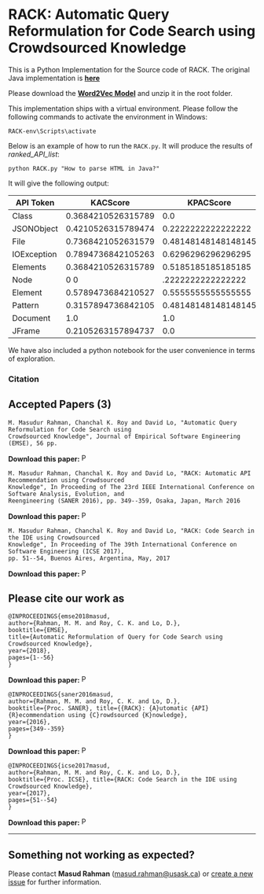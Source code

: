 # RACK: Automatic Query Reformulation for Code Search using Crowdsourced Knowledge

This is a Python Implementation for the Source code of RACK. The original Java implementation is [**here**](https://github.com/masud-technope/RACK-Server)

Please download the [**Word2Vec Model**](https://drive.google.com/file/d/0B7XkCwpI5KDYNlNUTTlSS21pQmM/edit?usp=sharing) and unzip it in the root folder.

This implementation ships with a virtual environment. Please follow the following commands to activate the environment in Windows:

`RACK-env\Scripts\activate`

Below is an example of how to run the `RACK.py`. It will produce the results of *ranked_API_list*:

`python RACK.py "How to parse HTML in Java?"`

It will give the following output:

| API Token | KACScore | KPACScore | KKCScore | TotalScore |
|-----------|----------|-----------|---------|-------------|
| Class | 0.3684210526315789 | 0.0 | 0.0 | 0.0 |
| JSONObject | 0.4210526315789474 | 0.2222222222222222 | 0.0 | 0.0 |
| File | 0.7368421052631579 | 0.48148148148148145 | 1.0 | 0.0 |
| IOException | 0.7894736842105263 | 0.6296296296296295 | 1.0 | 0.0125 |
| Elements | 0.3684210526315789 | 0.5185185185185185 | 0.0 | 0.032499999999999994 |
| Node | 0 0 |.2222222222222222 | 0.0 | 0.05749999999999998 |
| Element | 0.5789473684210527 | 0.5555555555555555 | 0.118169226 | 0.0625 |
| Pattern | 0.3157894736842105 | 0.48148148148148145 | 0.118169226 | 0.07500000000000001 |
| Document | 1.0 | 1.0 | 0.118169226 | 0.08750000000000001 |
| JFrame | 0.2105263157894737 | 0.0 | 0.0 | 0.09750000000000002 |

We have also included a python notebook for the user convenience in terms of exploration.

### Citation

Accepted Papers (3)
-----------------------------------------
```
M. Masudur Rahman, Chanchal K. Roy and David Lo, "Automatic Query Reformulation for Code Search using 
Crowdsourced Knowledge", Journal of Empirical Software Engineering (EMSE), 56 pp.
```
**Download this paper:**  [<img src="http://homepage.usask.ca/~masud.rahman/img/pdf.png"
     alt="PDF" heigh="16px" width="16px" />](https://doi.org/10.1007/s10664-018-9671-0)
```
M. Masudur Rahman, Chanchal K. Roy and David Lo, "RACK: Automatic API Recommendation using Crowdsourced 
Knowledge", In Proceeding of The 23rd IEEE International Conference on Software Analysis, Evolution, and 
Reengineering (SANER 2016), pp. 349--359, Osaka, Japan, March 2016
```
**Download this paper:**  [<img src="http://homepage.usask.ca/~masud.rahman/img/pdf.png"
     alt="PDF" heigh="16px" width="16px" />](http://homepage.usask.ca/~masud.rahman/papers/masud-SANER2016.pdf)
```
M. Masudur Rahman, Chanchal K. Roy and David Lo, "RACK: Code Search in the IDE using Crowdsourced 
Knowledge", In Proceeding of The 39th International Conference on Software Engineering (ICSE 2017), 
pp. 51--54, Buenos Aires, Argentina, May, 2017
```
**Download this paper:**  [<img src="http://homepage.usask.ca/~masud.rahman/img/pdf.png"
     alt="PDF" heigh="16px" width="16px" />](http://homepage.usask.ca/~masud.rahman/papers/masud-ICSE2017.pdf)
     

Please cite our work as
------------------------------------------------------------
```
@INPROCEEDINGS{emse2018masud,
author={Rahman, M. M. and Roy, C. K. and Lo, D.},
booktitle={EMSE}, 
title={Automatic Reformulation of Query for Code Search using Crowdsourced Knowledge},
year={2018},
pages={1--56} 
}
```
**Download this paper:**  [<img src="http://homepage.usask.ca/~masud.rahman/img/pdf.png"
     alt="PDF" heigh="16px" width="16px" />](https://doi.org/10.1007/s10664-018-9671-0)
```
@INPROCEEDINGS{saner2016masud,
author={Rahman, M. M. and Roy, C. K. and Lo, D.},
booktitle={Proc. SANER}, title={{RACK}: {A}utomatic {API} {R}ecommendation using {C}rowdsourced {K}nowledge},
year={2016},
pages={349--359} 
}
```
**Download this paper:**  [<img src="http://homepage.usask.ca/~masud.rahman/img/pdf.png"
     alt="PDF" heigh="16px" width="16px" />](http://homepage.usask.ca/~masud.rahman/papers/masud-SANER2016.pdf)
```
@INPROCEEDINGS{icse2017masud,
author={Rahman, M. M. and Roy, C. K. and Lo, D.},
booktitle={Proc. ICSE}, title={RACK: Code Search in the IDE using Crowdsourced Knowledge},
year={2017},
pages={51--54} 
}
```
**Download this paper:**  [<img src="http://homepage.usask.ca/~masud.rahman/img/pdf.png"
     alt="PDF" heigh="16px" width="16px" />](http://homepage.usask.ca/~masud.rahman/papers/masud-ICSE2017.pdf)
     
--------------------------------------------

Something not working as expected?
------------------------------------

Please contact **Masud Rahman** (masud.rahman@usask.ca) or [create a new issue](https://github.com/masud-technope/RACK-Server/issues/new) for further information.
